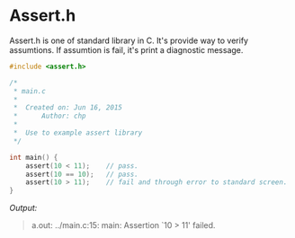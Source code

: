 # Assert.h

Assert.h is one of standard library in C. It's provide way to verify assumtions. If assumtion is fail, it's print a diagnostic message.

```c
#include <assert.h>

/*
 * main.c
 *
 *  Created on: Jun 16, 2015
 *      Author: chp
 *
 *  Use to example assert library
 */

int main() {
	assert(10 < 11); 	// pass.
	assert(10 == 10); 	// pass.
	assert(10 > 11);	// fail and through error to standard screen.
}
```
*Output:*

> a.out: ../main.c:15: main: Assertion `10 > 11' failed.
